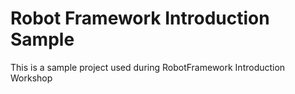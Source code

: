 # Robot Framework Introduction Sample
This is a sample project used during RobotFramework Introduction Workshop
